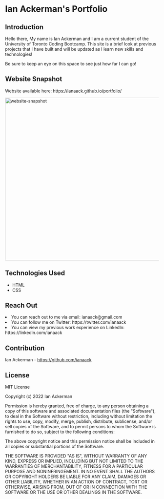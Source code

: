 # Ian Ackerman's Portfolio

## Introduction
Hello there,
My name is Ian Ackerman and I am a current student of the University of Toronto Coding Bootcamp.
This site is a brief look at previous projects that I have built and will be updated as I learn new skills and technologies!

Be sure to keep an eye on this space to see just how far I can go!

## Website Snapshot

Website available here: https://ianaack.github.io/portfolio/

<img width="533" alt="website-snapshot" src="https://user-images.githubusercontent.com/47282257/156402791-2e3fa406-4994-4472-ade1-4f18e0a3e008.png">

## Technologies Used
* HTML
* CSS

## Reach Out
<li>You can reach out to me via email: ianaack@gmail.com</li>
<li>You can follow me on Twitter: https://twitter.com/ianaack</li>
<li>You can view my previous work experience on LinkedIn: https://linkedin.com/ianaack</li>

## Contribution
Ian Ackerman - https://github.com/ianaack

## License

MIT License

Copyright (c) 2022 Ian Ackerman

Permission is hereby granted, free of charge, to any person obtaining a copy
of this software and associated documentation files (the "Software"), to deal
in the Software without restriction, including without limitation the rights
to use, copy, modify, merge, publish, distribute, sublicense, and/or sell
copies of the Software, and to permit persons to whom the Software is
furnished to do so, subject to the following conditions:

The above copyright notice and this permission notice shall be included in all
copies or substantial portions of the Software.

THE SOFTWARE IS PROVIDED "AS IS", WITHOUT WARRANTY OF ANY KIND, EXPRESS OR
IMPLIED, INCLUDING BUT NOT LIMITED TO THE WARRANTIES OF MERCHANTABILITY,
FITNESS FOR A PARTICULAR PURPOSE AND NONINFRINGEMENT. IN NO EVENT SHALL THE
AUTHORS OR COPYRIGHT HOLDERS BE LIABLE FOR ANY CLAIM, DAMAGES OR OTHER
LIABILITY, WHETHER IN AN ACTION OF CONTRACT, TORT OR OTHERWISE, ARISING FROM,
OUT OF OR IN CONNECTION WITH THE SOFTWARE OR THE USE OR OTHER DEALINGS IN THE
SOFTWARE.
